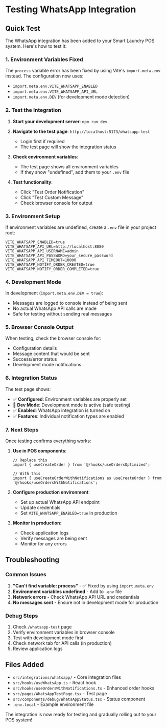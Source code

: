 # Testing WhatsApp Integration

## Quick Test

The WhatsApp integration has been added to your Smart Laundry POS system. Here's how to test it:

### 1. Environment Variables Fixed

The `process` variable error has been fixed by using Vite's `import.meta.env` instead. The configuration now uses:

- `import.meta.env.VITE_WHATSAPP_ENABLED`
- `import.meta.env.VITE_WHATSAPP_API_URL`
- `import.meta.env.DEV` (for development mode detection)

### 2. Test the Integration

1. **Start your development server**: `npm run dev`

2. **Navigate to the test page**: `http://localhost:5173/whatsapp-test`
   - Login first if required
   - The test page will show the integration status

3. **Check environment variables**:
   - The test page shows all environment variables
   - If they show "undefined", add them to your `.env` file

4. **Test functionality**:
   - Click "Test Order Notification" 
   - Click "Test Custom Message"
   - Check browser console for output

### 3. Environment Setup

If environment variables are undefined, create a `.env` file in your project root:

```env
VITE_WHATSAPP_ENABLED=true
VITE_WHATSAPP_API_URL=http://localhost:8080
VITE_WHATSAPP_API_USERNAME=admin
VITE_WHATSAPP_API_PASSWORD=your_secure_password
VITE_WHATSAPP_API_TIMEOUT=10000
VITE_WHATSAPP_NOTIFY_ORDER_CREATED=true
VITE_WHATSAPP_NOTIFY_ORDER_COMPLETED=true
```

### 4. Development Mode

In development (`import.meta.env.DEV = true`):
- Messages are logged to console instead of being sent
- No actual WhatsApp API calls are made
- Safe for testing without sending real messages

### 5. Browser Console Output

When testing, check the browser console for:
- Configuration details
- Message content that would be sent
- Success/error status
- Development mode notifications

### 6. Integration Status

The test page shows:
- ✅ **Configured**: Environment variables are properly set
- 🔧 **Dev Mode**: Development mode is active (safe testing)
- ✅ **Enabled**: WhatsApp integration is turned on
- ✅ **Features**: Individual notification types are enabled

### 7. Next Steps

Once testing confirms everything works:

1. **Use in POS components**:
   ```tsx
   // Replace this
   import { useCreateOrder } from '@/hooks/useOrdersOptimized';
   
   // With this
   import { useCreateOrderWithNotifications as useCreateOrder } from '@/hooks/useOrdersWithNotifications';
   ```

2. **Configure production environment**:
   - Set up actual WhatsApp API endpoint
   - Update credentials
   - Set `VITE_WHATSAPP_ENABLED=true` in production

3. **Monitor in production**:
   - Check application logs
   - Verify messages are being sent
   - Monitor for any errors

## Troubleshooting

### Common Issues

1. **"Can't find variable: process"** - ✅ Fixed by using `import.meta.env`
2. **Environment variables undefined** - Add to `.env` file
3. **Network errors** - Check WhatsApp API URL and credentials
4. **No messages sent** - Ensure not in development mode for production

### Debug Steps

1. Check `/whatsapp-test` page
2. Verify environment variables in browser console
3. Test with development mode first
4. Check network tab for API calls (in production)
5. Review application logs

## Files Added

- `src/integrations/whatsapp/` - Core integration files
- `src/hooks/useWhatsApp.ts` - React hook
- `src/hooks/useOrdersWithNotifications.ts` - Enhanced order hooks
- `src/pages/WhatsAppTestPage.tsx` - Test page
- `src/components/debug/WhatsAppStatus.tsx` - Status component
- `.env.local` - Example environment file

The integration is now ready for testing and gradually rolling out to your POS system!
